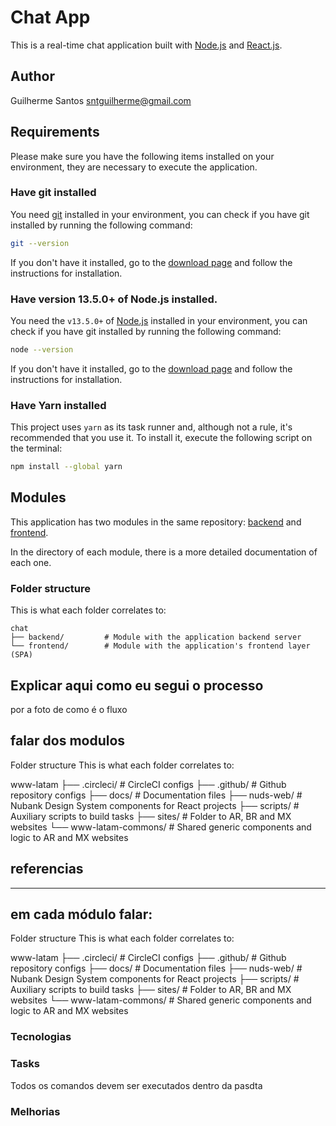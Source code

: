 # Chat App

This is a real-time chat application built with [Node.js](https://nodejs.org/en/) and [React.js](https://reactjs.org/).

## Author
Guilherme Santos <sntguilherme@gmail.com>

## Requirements
Please make sure you have the following items installed on your environment, they are necessary to execute the application.

### Have git installed
You need [git](https://git-scm.com) installed in your environment, you can check if you have git installed by running the following command:

```sh
git --version
```

If you don't have it installed, go to the [download page](https://git-scm.com/downloads) and follow the instructions for installation.

### Have version 13.5.0+ of Node.js installed.
You need the `v13.5.0+` of [Node.js](https://nodejs.org/) installed in your environment, you can check if you have git installed by running the following command:

```sh
node --version
```

If you don't have it installed, go to the [download page](https://nodejs.org/) and follow the instructions for installation.

### Have Yarn installed
This project uses `yarn` as its task runner and, although not a rule, it's recommended that you use it.
To install it, execute the following script on the terminal:

```sh
npm install --global yarn
```

## Modules
This application has two modules in the same repository: [backend](backend) and [frontend](frontend).

In the directory of each module, there is a more detailed documentation of each one.

### Folder structure
This is what each folder correlates to:

```
chat
├── backend/         # Module with the application backend server
└── frontend/        # Module with the application's frontend layer (SPA)
```

## Explicar aqui como eu segui o processo

por a foto de como é o fluxo

## falar dos modulos

Folder structure
This is what each folder correlates to:

www-latam
├── .circleci/          # CircleCI configs
├── .github/            # Github repository configs
├── docs/               # Documentation files
├── nuds-web/           # Nubank Design System components for React projects
├── scripts/            # Auxiliary scripts to build tasks
├── sites/              # Folder to AR, BR and MX websites
└── www-latam-commons/  # Shared generic components and logic to AR and MX websites

## referencias

------------------------------

## em cada módulo falar:


Folder structure
This is what each folder correlates to:

www-latam
├── .circleci/          # CircleCI configs
├── .github/            # Github repository configs
├── docs/               # Documentation files
├── nuds-web/           # Nubank Design System components for React projects
├── scripts/            # Auxiliary scripts to build tasks
├── sites/              # Folder to AR, BR and MX websites
└── www-latam-commons/  # Shared generic components and logic to AR and MX websites

### Tecnologias
### Tasks
 Todos os comandos devem ser executados dentro da pasdta
### Melhorias


